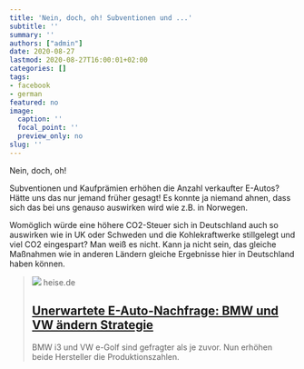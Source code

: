 ```yaml
---
title: 'Nein, doch, oh! Subventionen und ...'
subtitle: ''
summary: ''
authors: ["admin"]
date: 2020-08-27
lastmod: 2020-08-27T16:00:01+02:00
categories: []
tags:
- facebook
- german
featured: no
image:
  caption: ''
  focal_point: ''
  preview_only: no
slug: ''
---
```

Nein, doch, oh!

Subventionen und Kaufprämien erhöhen die Anzahl verkaufter E-Autos? Hätte uns das nur jemand früher gesagt! Es konnte ja niemand ahnen, dass sich das bei uns genauso auswirken wird wie z.B. in Norwegen. 

Womöglich würde eine höhere CO2-Steuer sich in Deutschland auch so auswirken wie in UK oder Schweden und die Kohlekraftwerke stillgelegt und viel CO2 eingespart? Man weiß es nicht. Kann ja nicht sein, das gleiche Maßnahmen wie in anderen Ländern gleiche Ergebnisse hier in Deutschland haben können.
> [![](https://heise.cloudimg.io/bound/1200x1200/q85.png-lossy-85.webp-lossy-85.foil1/_www-heise-de_/imgs/18/2/9/5/7/5/5/2/40-c41f5e73c127e011.jpeg)](https://www.heise.de/hintergrund/Unerwartete-E-Auto-Nachfrage-BMW-und-VW-aendern-Strategie-4879938.html)
> heise.de
> ## [Unerwartete E-Auto-Nachfrage: BMW und VW ändern Strategie](https://www.heise.de/hintergrund/Unerwartete-E-Auto-Nachfrage-BMW-und-VW-aendern-Strategie-4879938.html)
>
>BMW i3 und VW e-Golf sind gefragter als je zuvor. Nun erhöhen beide Hersteller die Produktionszahlen.



